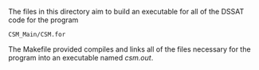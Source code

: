 The files in this directory aim to build an executable for all of the DSSAT code for the program

    CSM_Main/CSM.for

The Makefile provided compiles and links all of the files necessary for the program into an executable named *csm.out*.

